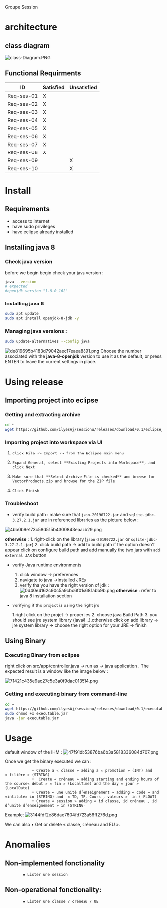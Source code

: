 Groupe Session
# architecture
## class diagram
![class-Diagram.PNG](./_resources/class-Diagram.PNG)
## Functional Requirments 
| ID         | Satisfied | Unsatisfied |
|------------|-----------|-------------|
| Req-ses-01 |     X     |             |
| Req-ses-02 |     X     |             |
| Req-ses-03 |     X     |             |
| Req-ses-04 |     X     |             |
| Req-ses-05 |     X     |             |
| Req-ses-06 |     X     |             |
| Req-ses-07 |     X     |             |
| Req-ses-08 |     X     |             |
| Req-ses-09 |           |      X      |
| Req-ses-10 |           |      X      |
# Install
## Requirements
- access to internet 
- have sudo privileges
- have eclipse already installed

## Installing java 8
### Check java version
before we begin begin check your java version :
````sh
java --version
# expected 
#openjdk version "1.8.0_162"
````
### Installing java 8
````sh
sudo apt update
sudo apt install openjdk-8-jdk -y
````
### Managing java versions :
````sh
sudo update-alternatives --config java
````
![de819695b4183d79042aec17eaea8891.png](./_resources/f18cf487836747c68c4834dc7b729f5c.png)
Choose the number associated with the **java-8-openjdk** version to use it as the default, or press ENTER to leave the current settings in place.

# Using release 

## Importing project into eclipse
### Getting and extracting archive
````sh
cd ~
wget https://github.com/ilyesAj/sessionu/releases/download/0.1/eclipse_import.zip
````
### Importing project into workspace via UI 
1.     Click File -> Import -> from the Eclipse main menu
2.     Expand General, select **Existing Projects into Workspace**, and click Next
3.     Make sure that **Select Archive File is checked** and browse for VectorProducts.zip and browse for the ZIP file
4.     Click Finish 
### Troubleshoot
- verify build path :
make sure that `json-20190722.jar` and `sqlite-jdbc-3.27.2.1.jar` are in referenced libraries as the picture below : 

![4bb0b9e173c58d515b4300843eaacb29.png](./_resources/24205dc8c8c642248b7232c072ba4339.png)

**otherwise** : 
    1. right-click on the library (`json-20190722.jar` or `sqlite-jdbc-3.27.2.1.jar`) 
    2. click build path -> add to build path 
    if the option doesn't appear click on configure build path and add manually the two jars with `add external JAR` button
- verify Java runtime environments
    1. click window -> preferences
    2. navigate to java ->installed JREs 
    3. verify tha you have the right version of jdk :
![0d40e4162c90c5a9cbc6f01c681abb9b.png](./_resources/4c9028bd505f409185773e2f0e4e9e4b.png)
**otherwise** : refer to java 8 installation section 
- verifying if the project is using the right jre 

    1.right click on the projet -> properties
    2. choose java Build Path 
    3. you should see jre system library (java8 ..).otherwise click on add library -> jre system library -> choose the right option for your JRE -> finish
## Using Binary
### Executing Binary from eclipse 
right click on src/app/controller.java -> run as -> java application . The expected result is a window like the image below :

![71421c435e9ac27c5e3a0f9dac013514.png](./_resources/ff8ac5fa83e7409fae55401312d94069.png)

### Getting and executing binary from command-line
````sh
cd ~
wget https://github.com/ilyesAj/sessionu/releases/download/0.1/executable.jar
sudo chmod +x executable.jar
java -jar executable.jar
````
# Usage 
default window of the IHM : 
![47f91db53876ba6b3a5818336084d707.png](./_resources/c87026f17f0a4a8b8bf47174419dbaa4.png)

Once we get the binary executed we can : 
 
                • Create a « classe » adding a « promotion » (INT) and « filière » (STRING)
                •  Create « créneau » adding starting and ending hours of the course« début » « fin » (LocalTime) and the day « jour » (LocalDate)
                • Create « une unité d’enseignement » adding « code » and «intitulé» in (STRING) and  « TD, TP, Cours , valeurs »  in ( FLOAT)
                • Create « session » adding « id classe, id créneau , id d’unité d’enseignement » in (STRING)
Example:
![3144fdf2e86dae7604fd723a56ff276d.png](./_resources/89d513c050304676a2774919f5d89994.png)

We can also
            ▪ Get or delete  « classe, créneau and  EU ».
# Anomalies 
## Non-implemented fonctionality
            ▪ Lister une session

## Non-operational fonctionality:
            ▪ Lister une classe / créneau / UE
